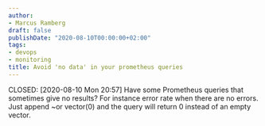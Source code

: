```yaml
---
author:
- Marcus Ramberg
draft: false
publishDate: "2020-08-10T00:00:00+02:00"
tags:
- devops
- monitoring
title: Avoid 'no data' in your prometheus queries
---
```


CLOSED: <span class="timestamp-wrapper"><span class="timestamp">[2020-08-10 Mon 20:57]</span></span>
Have some Prometheus queries that sometimes give no results? For instance error rate when there are no errors. Just append ~or vector(0) and the query will return 0 instead of an empty vector.
